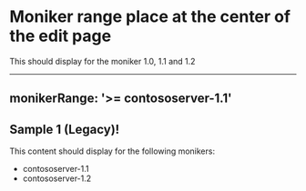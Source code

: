 # Moniker range place at the center of the edit page

This should display for the moniker 1.0, 1.1 and 1.2

---
monikerRange: '>= contososerver-1.1'
---

## Sample 1 (Legacy)!

This content should display for the following monikers:

* contososerver-1.1
* contososerver-1.2
